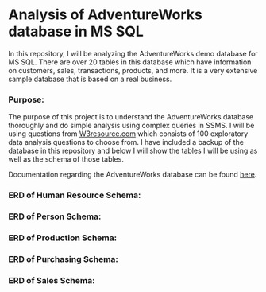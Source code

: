 # Analysis of AdventureWorks database in MS SQL

In this repository, I will be analyzing the AdventureWorks demo database for MS SQL. There are over 20 tables in this database which have information on customers, sales, transactions, products, and more. It is a very extensive sample database that is based on a real business.

### Purpose:
The purpose of this project is to understand the AdventureWorks database thoroughly and do simple analysis using complex queries in SSMS. I will be using questions from [W3resource.com](https://www.w3resource.com) which consists of 100 exploratory data analysis questions to choose from. I have included a backup of the database in this repository and below I will show the tables I will be using as well as the schema of those tables.

Documentation regarding the AdventureWorks database can be found [here](https://learn.microsoft.com/en-us/sql/samples/adventureworks-install-configure?view=sql-server-ver16&tabs=ssms).

### ERD of Human Resource Schema: 


### ERD of Person Schema:


### ERD of Production Schema:


### ERD of Purchasing Schema:


### ERD of Sales Schema:

